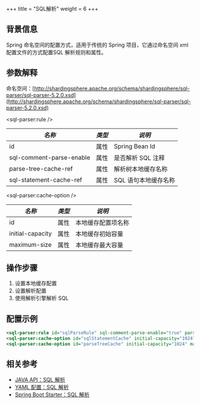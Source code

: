 +++
title = "SQL解析"
weight = 6
+++

## 背景信息
Spring 命名空间的配置方式，适用于传统的 Spring 项目，它通过命名空间 xml 配置文件的方式配置SQL 解析规则和属性。

## 参数解释

命名空间：[http://shardingsphere.apache.org/schema/shardingsphere/sql-parser/sql-parser-5.2.0.xsd](http://shardingsphere.apache.org/schema/shardingsphere/sql-parser/sql-parser-5.2.0.xsd)

\<sql-parser:rule />

| *名称*                    | *类型* | *说明*             |
|--------------------------|-------|--------------------|
| id                       | 属性   | Spring Bean Id     |
| sql-comment-parse-enable | 属性   | 是否解析 SQL 注释    |
| parse-tree-cache-ref     | 属性   | 解析树本地缓存名称    |
| sql-statement-cache-ref  | 属性   | SQL 语句本地缓存名称 |

\<sql-parser:cache-option />

| *名称*                       | *类型* | *说明*                              |
|-----------------------------| ----- |-------------------------------------|
| id                          | 属性  | 本地缓存配置项名称                      |
| initial-capacity            | 属性  | 本地缓存初始容量                        |
| maximum-size                | 属性  | 本地缓存最大容量                        |

## 操作步骤
1. 设置本地缓存配置
2. 设置解析配置
3. 使用解析引擎解析 SQL

## 配置示例
```xml
<sql-parser:rule id="sqlParseRule" sql-comment-parse-enable="true" parse-tree-cache-ref="parseTreeCache" sql-statement-cache-ref="sqlStatementCache" />
<sql-parser:cache-option id="sqlStatementCache" initial-capacity="1024" maximum-size="1024"/>
<sql-parser:cache-option id="parseTreeCache" initial-capacity="1024" maximum-size="1024"/>
```

## 相关参考
- [JAVA API：SQL 解析](/cn/user-manual/shardingsphere-jdbc/java-api/rules/sql-parser/)
- [YAML 配置：SQL 解析](/cn/user-manual/shardingsphere-jdbc/yaml-config/rules/sql-parser/)
- [Spring Boot Starter：SQL 解析](/cn/user-manual/shardingsphere-jdbc/spring-boot-starter/rules/sql-parser/)
